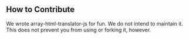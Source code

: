 ## How to Contribute

We wrote array-html-translator-js for fun. We do not intend to maintain it.  This does not prevent you from using or forking it, however.
